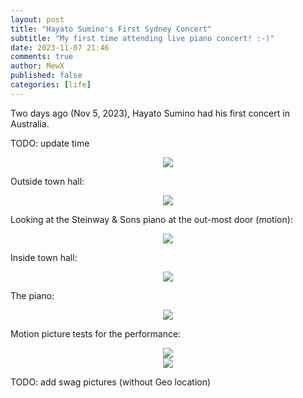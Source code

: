 ```yaml
---
layout: post
title: "Hayato Sumino's First Sydney Concert"
subtitle: "My first time attending live piano concert! :-)"
date: 2023-11-07 21:46
comments: true
author: MewX
published: false
categories: [life]
---
```


Two days ago (Nov 5, 2023), Hayato Sumino had his first concert in Australia.

TODO: update time

<center><img src="{{ site.cdn }}imgs/202311/PXL_20231105_103035341.jpg" style="max-width:100%;"/></center>



Outside town hall:

<center><img src="{{ site.cdn }}imgs/202311/PXL_20231105_074344779.jpg" style="max-width:100%;"/></center>

Looking at the Steinway & Sons piano at the out-most door (motion):

<center><img src="{{ site.cdn }}imgs/202311/PXL_20231105_075802371.live.jpg" data-live-photo="{{ site.cdn }}imgs/202311/PXL_20231105_075802371.live.mp4" style="max-width:100%;"/></center>

Inside town hall:

<center><img src="{{ site.cdn }}imgs/202311/PXL_20231105_080255845.jpg" style="max-width:100%;"/></center>

The piano:

<center><img src="{{ site.cdn }}imgs/202311/PXL_20231105_091144583.jpg" style="max-width:100%;"/></center>

Motion picture tests for the performance:

<center><img src="{{ site.cdn }}imgs/202311/PXL_20231105_082444897.live.jpg" data-live-photo="{{ site.cdn }}imgs/202311/PXL_20231105_082444897.live.mp4" style="max-width:100%;"/></center>

<center><img src="{{ site.cdn }}imgs/202311/PXL_20231105_094250953.live.jpg" data-live-photo="{{ site.cdn }}imgs/202311/PXL_20231105_094250953.live.mp4" style="max-width:100%;"/></center>

TODO: add swag pictures (without Geo location)
